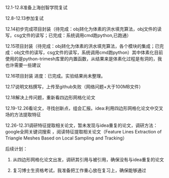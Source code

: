 12.1-12.8准备上海创智学院复试 

12.8-12.13参加复试 

12.14初步完成项目封装（待完成：obj转化为体素的洪水填充算法，obj文件的读写，csg文件的读写；已完成：系统调用cmd跑python,已跑通）

12.15项目封装（待完成：obj转化为体素的洪水填充算法，各个模块的集成；已完成：obj文件的读写，csg文件的读写，系统调用cmd跑python）其中体素化目前使用的是python-trimesh库里的内置函数，从结果来是体素化过程是有洞的，我也许需要一些建议

12.16项目封装 进度：已完成。实验结果尚未整理。

12.17说明文档撰写，上传至github失败（网络问题+大于100MB文件） 

12.18解决上传问题，重新看四边形网格化论文

12.19-12.26看论文，寻找创新点，组会汇报。idea:利用四边形网格化论文中交叉场的方法提取特征  

12.26-12.31调研特征提取相关论文，暂未发现与idea重复的论文，调研方法：google全网关键词搜索 ，阅读特征提取相关论文（Feature Lines Extraction of Triangle Meshes Based on Local Sampling and Tracking）

后续计划： 

1. 从四边形网格化论文出发，调研其引用与被引用，确保没有与idea重复的论文

2. 复习博士生资格考试，我准备把工作重心放在复习上，确保能够通过 

